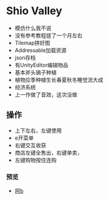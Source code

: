 # Shio Valley

- 模仿什么我不说
- 没有参考教程搓了一个月左右
- Tilemap拼好图
- Addressable加载资源
- json存档
- 有UnityEditor编辑物品
- 基本斧头镐子种植
- 植物应季种植生长春夏秋冬睡觉流大成
- 经济系统
- 上一作做了音效，这次没做

## 操作

- 上下左右，左键使用
- e开菜单
- 右键交互收获
- 商店左键全售出，右键单卖，
- 左键购物按住连购
### 预览
- [阿b](https://www.bilibili.com/video/BV14tpPzFEED/?spm_id_from=333.1387.upload.video_card.click&vd_source=98989d527ee6fcb0f74307ffce48c168)
